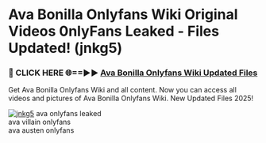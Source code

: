 # Ava Bonilla Onlyfans Wiki Original Videos 0nlyFans Leaked - Files Updated! (jnkg5)

<h3>🔴 CLICK HERE 🌐==►► <a href="https://tinyurl.com/x26r9saj" rel="nofollow">Ava Bonilla Onlyfans Wiki Updated Files</a></h3>

Get Ava Bonilla Onlyfans Wiki and all content. Now you can access all videos and pictures of Ava Bonilla Onlyfans Wiki. New Updated Files 2025!

[![jnkg5](https://i.imgur.com/LkgZPqh.gif)](https://tinyurl.com/x26r9saj)
ava onlyfans leaked<br>
ava villain onlyfans<br>
ava austen onlyfans